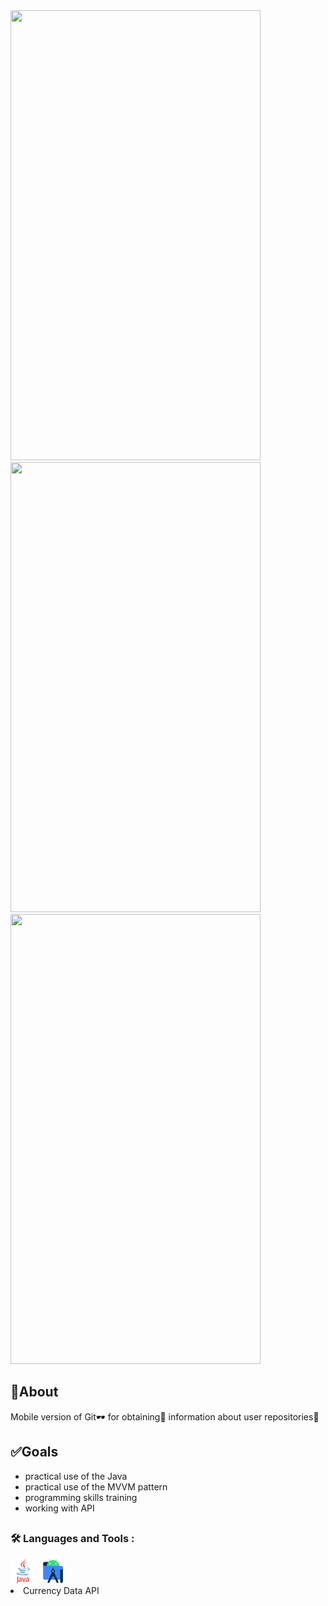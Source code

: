<div>
  <img src= "https://github.com/user-attachments/assets/510254ba-078d-4dd8-a817-b65a6bd97146" width="400" height="720"/>&nbsp;
  <img src="https://github.com/user-attachments/assets/28bde1d2-ad7a-4db8-9b69-e3e510a5de36" width="400" height="720"/>&nbsp;
  <img src="https://github.com/user-attachments/assets/ca267e58-cc94-4c4f-985c-50618299a09a" width="400" height="720"/>&nbsp; 
</div>


## :triangular_flag_on_post:About
Mobile version of Git🕶 for obtaining🔌 information about user repositories📁
## :white_check_mark:Goals
<ul>
    <li>practical use of the Java</li>
    <li>practical use of the MVVM pattern</li>
    <li>programming skills training</li>
  <li>working with API</li>
</ul>

##
### :hammer_and_wrench: Languages and Tools :
<div>
  <img src="https://github.com/devicons/devicon/blob/master/icons/java/java-original-wordmark.svg" title="Java" alt="Java" width="40" height="40"/>&nbsp;
  <img src="https://github.com/devicons/devicon/blob/master/icons/androidstudio/androidstudio-original.svg" title="AndroidStudio"  alt="AndroidStudio" width="40"
</div>
<li>Currency Data API</li>
